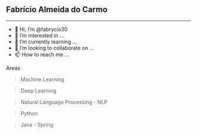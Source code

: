 ## Fabrício Almeida do Carmo
***
- 👋 Hi, I’m  @fabrycio30
- 👀 I’m interested in ...
- 🌱 I’m currently learning ...
- 💞️ I’m looking to collaborate on ...
- 📫 How to reach me ...

<!---
fabrycio30/fabrycio30 is a ✨ special ✨ repository because its `README.md` (this file) appears on your GitHub profile.
You can click the Preview link to take a look at your changes.
--->

Areas
> Machine Learning 

> Deep Learning

> Natural Language Processing - NLP

> Python

> Java - Spring
